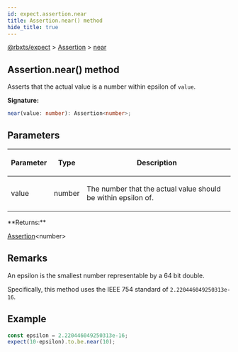 ```yaml
---
id: expect.assertion.near
title: Assertion.near() method
hide_title: true
---
```


[@rbxts/expect](./expect.md) &gt; [Assertion](./expect.assertion.md) &gt; [near](./expect.assertion.near.md)

## Assertion.near() method

Asserts that the actual value is a number within epsilon of `value`<!-- -->.

**Signature:**

```typescript
near(value: number): Assertion<number>;
```

## Parameters

<table><thead><tr><th>

Parameter


</th><th>

Type


</th><th>

Description


</th></tr></thead>
<tbody><tr><td>

value


</td><td>

number


</td><td>

The number that the actual value should be within epsilon of.


</td></tr>
</tbody></table>
**Returns:**

[Assertion](./expect.assertion.md)<!-- -->&lt;number&gt;

## Remarks

An epsilon is the smallest number representable by a 64 bit double.

Specifically, this method uses the IEEE 754 standard of `2.220446049250313e-16`<!-- -->.

## Example


```ts
const epsilon = 2.220446049250313e-16;
expect(10-epsilon).to.be.near(10);
```
